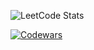 ![LeetCode Stats](https://leetcard.jacoblin.cool/suojae3?theme=nord&font=Mukta&ext=heatmap)

[![Codewars](https://github.r2v.ch/codewars?user=suojae3&name=true&theme=purple_dark&top_languages=true&stroke=%23b362ff)](https://www.codewars.com/users/suojae3)
